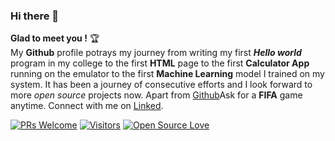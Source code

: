 ### Hi there 👋
**Glad to meet you !** :trophy: <br>
My **Github** profile potrays my journey from writing my first ***Hello world*** program in my college to the first **HTML** page to the first **Calculator App** running on the emulator to the first **Machine Learning** model I trained on my system. It has been a journey of consecutive efforts and I look forward to more *open source* projects now. Apart from [Github](https://github.com/vedantpople4/)Ask for a **FIFA** game anytime. Connect with me on [Linked](https://www.linkedin.com/in/vedant-pople-b97783168/). 

[![PRs Welcome](https://img.shields.io/badge/PRs-welcome-brightgreen.svg?style=flat&logo=github)](https://github.com/vedantpople4/) [![Visitors](https://visitor-badge.glitch.me/badge?page_id=vinitshahdeo.visitor-badge)](https://github.com/vedantpople4/) [![Open Source Love](https://badges.frapsoft.com/os/v2/open-source.svg?v=103)](https://github.com/vedantpople4/)





